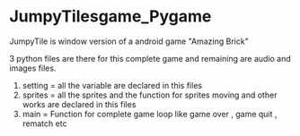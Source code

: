 # JumpyTilesgame_Pygame

JumpyTile is window version of a android game "Amazing Brick" 

3 python files are there for this complete game and remaining are audio and images files.

1. setting = all the variable are declared in this files
2. sprites =  all the sprites and the function for sprites moving and other works are declared in this files
3. main = Function for complete game loop like game over , game quit , rematch etc
